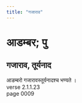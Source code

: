 ```yaml
---
title: "गजाराव"
---
```


# आडम्बर; पु
## गजाराव, तूर्यनाद
आडम्बरो गजारावस्तूर्यनादश्च भण्यते ।<br />verse 2.1.1.23<br />page 0009


